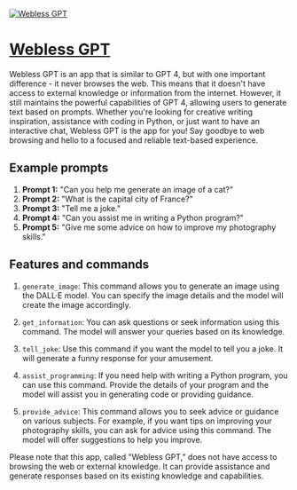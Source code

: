 [![Webless GPT](https://files.oaiusercontent.com/file-q26wtphWfDnwQkCC7DGjA3Wd?se=2123-10-17T04%3A06%3A02Z&sp=r&sv=2021-08-06&sr=b&rscc=max-age%3D31536000%2C%20immutable&rscd=attachment%3B%20filename%3Db18dd39c-ec19-45ee-a768-97621667e96b.png&sig=%2BVPXOeAF7cT5Iq45USwN2HEmvG47OUYFEDbkX8L/6BY%3D)](https://chat.openai.com/g/g-fl52VnOvB-webless-gpt)

# [Webless GPT](https://chat.openai.com/g/g-fl52VnOvB-webless-gpt)

Webless GPT is an app that is similar to GPT 4, but with one important difference - it never browses the web. This means that it doesn't have access to external knowledge or information from the internet. However, it still maintains the powerful capabilities of GPT 4, allowing users to generate text based on prompts. Whether you're looking for creative writing inspiration, assistance with coding in Python, or just want to have an interactive chat, Webless GPT is the app for you! Say goodbye to web browsing and hello to a focused and reliable text-based experience.

## Example prompts

1. **Prompt 1:** "Can you help me generate an image of a cat?"
2. **Prompt 2:** "What is the capital city of France?"
3. **Prompt 3:** "Tell me a joke."
4. **Prompt 4:** "Can you assist me in writing a Python program?"
5. **Prompt 5:** "Give me some advice on how to improve my photography skills."

## Features and commands

1. `generate_image`: This command allows you to generate an image using the DALL·E model. You can specify the image details and the model will create the image accordingly.

2. `get_information`: You can ask questions or seek information using this command. The model will answer your queries based on its knowledge.

3. `tell_joke`: Use this command if you want the model to tell you a joke. It will generate a funny response for your amusement.

4. `assist_programming`: If you need help with writing a Python program, you can use this command. Provide the details of your program and the model will assist you in generating code or providing guidance.

5. `provide_advice`: This command allows you to seek advice or guidance on various subjects. For example, if you want tips on improving your photography skills, you can ask for advice using this command. The model will offer suggestions to help you improve.

Please note that this app, called "Webless GPT," does not have access to browsing the web or external knowledge. It can provide assistance and generate responses based on its existing knowledge and capabilities.